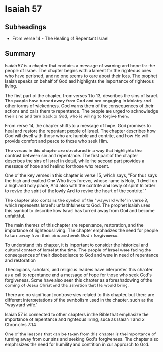 # Isaiah 57

## Subheadings

* From verse 14 - The Healing of Repentant Israel

## Summary

Isaiah 57 is a chapter that contains a message of warning and hope for the people of Israel. The chapter begins with a lament for the righteous ones who have perished, and no one seems to care about their loss. The prophet Isaiah speaks on behalf of God and highlights the importance of righteous living.

The first part of the chapter, from verses 1 to 13, describes the sins of Israel. The people have turned away from God and are engaging in idolatry and other forms of wickedness. God warns them of the consequences of their actions and calls them to repentance. The people are urged to acknowledge their sins and turn back to God, who is willing to forgive them.

From verse 14, the chapter shifts to a message of hope. God promises to heal and restore the repentant people of Israel. The chapter describes how God will dwell with those who are humble and contrite, and how He will provide comfort and peace to those who seek Him.

The verses in this chapter are structured in a way that highlights the contrast between sin and repentance. The first part of the chapter describes the sins of Israel in detail, while the second part provides a message of hope and healing for those who repent.

One of the key verses in this chapter is verse 15, which says, "For thus says the high and exalted One Who lives forever, whose name is Holy, 'I dwell on a high and holy place, And also with the contrite and lowly of spirit In order to revive the spirit of the lowly And to revive the heart of the contrite.'"

The chapter also contains the symbol of the "wayward wife" in verse 3, which represents Israel's unfaithfulness to God. The prophet Isaiah uses this symbol to describe how Israel has turned away from God and become unfaithful.

The main themes of this chapter are repentance, restoration, and the importance of righteous living. The chapter emphasizes the need for people to turn away from their sins and seek God's forgiveness.

To understand this chapter, it is important to consider the historical and cultural context of Israel at the time. The people of Israel were facing the consequences of their disobedience to God and were in need of repentance and restoration.

Theologians, scholars, and religious leaders have interpreted this chapter as a call to repentance and a message of hope for those who seek God's forgiveness. Some have also seen this chapter as a foreshadowing of the coming of Jesus Christ and the salvation that He would bring.

There are no significant controversies related to this chapter, but there are different interpretations of the symbolism used in the chapter, such as the "wayward wife."

Isaiah 57 is connected to other chapters in the Bible that emphasize the importance of repentance and righteous living, such as Isaiah 1 and 2 Chronicles 7:14.

One of the lessons that can be taken from this chapter is the importance of turning away from our sins and seeking God's forgiveness. The chapter also emphasizes the need for humility and contrition in our approach to God.